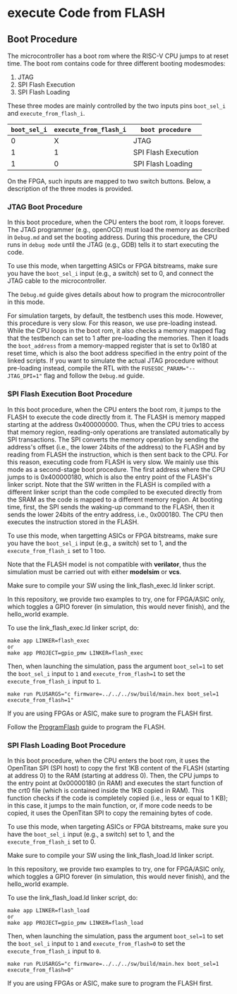 #  execute Code from FLASH

## Boot Procedure

The microcontroller has a boot rom where the RISC-V CPU jumps to
at reset time.
The boot rom contains code for three different booting modesmodes:

1. JTAG
2. SPI Flash Execution
3. SPI Flash Loading

These three modes are mainly controlled by the two inputs pins
`boot_sel_i` and `execute_from_flash_i`.

| `boot_sel_i` | `execute_from_flash_i` | `boot procedure`     |
| ------------ | ---------------------- | -------------------- |
| 0			       | X				              | JTAG                 |
| 1			       | 1				              | SPI Flash Execution  |
| 1			       | 0				              | SPI Flash Loading    |


On the FPGA, such inputs are mapped to two switch buttons.
Below, a description of the three modes is provided.

### JTAG Boot Procedure

In this boot procedure, when the CPU enters the boot rom,
it loops forever. The JTAG programmer (e.g., openOCD) must
load the memory as described in `Debug.md` and set the
booting address. During this procedure, the CPU runs
in `debug mode` until the JTAG (e.g., GDB) tells it to start
executing the code.

To use this mode, when targetting ASICs or FPGA bitstreams,
make sure you have the `boot_sel_i` input (e.g., a switch) set to 0,
and connect the JTAG cable to the microcontroller.

The `Debug.md` guide gives details about how to program the microcontroller
in this mode.

For simulation targets, by default, the testbench uses this mode.
However, this procedure is very slow. For this reason, we use pre-loading instead.
While the CPU loops in the boot rom, it also checks a memory mapped flag that
the testbench can set to 1 after pre-loading the memories.
Then it loads the `boot_address` from a memory-mapped register that is set to
0x180 at reset time, which is also the boot address specified in the entry point of the
linked scripts.
If you want to simulate the actual JTAG procedure without pre-loading instead,
compile the RTL with the `FUSESOC_PARAM="--JTAG_DPI=1"` flag and follow the `Debug.md` guide.

### SPI Flash Execution Boot Procedure

In this boot procedure, when the CPU enters the boot rom,
it jumps to the FLASH to execute the code directly from it.
The FLASH is memory mapped starting at the address 0x400000000.
Thus, when the CPU tries to access that memory region, reading-only
operations are translated automatically by SPI transactions.
The SPI converts the memory operation by sending the
address's offset (i.e., the lower 24bits of the address) to the FLASH
and by reading from FLASH the instruction, which is then sent back to the CPU.
For this reason, executing code from FLASH is very slow.
We mainly use this mode as a second-stage boot procedure.
The first address where the CPU jumps to is 0x400000180,
which is also the entry point of the FLASH's linker script.
Note that the SW written in the FLASH is compiled with a different
linker script than the code compiled to be executed directly from the SRAM
as the code is mapped to a different memory region.
At booting time, first, the SPI sends the waking-up command to the FLASH,
then it sends the lower 24bits of the entry address, i.e., 0x000180.
The CPU then executes the instruction stored in the FLASH.

To use this mode, when targetting ASICs or FPGA bitstreams,
make sure you have the `boot_sel_i` input (e.g., a switch) set to 1,
and the `execute_from_flash_i` set to 1 too.

Note that the FLASH model is not compatible with **verilator**,
thus the simulation must be carried out with either **modelsim** or **vcs**.

Make sure to compile your SW using the link_flash_exec.ld linker script.

In this repository, we provide two examples to try, one for FPGA/ASIC
only, which toggles a GPIO forever (in simulation, this would never finish),
and the hello_world example.

To use the link_flash_exec.ld linker script, do:

```
make app LINKER=flash_exec
or
make app PROJECT=gpio_pmw LINKER=flash_exec
```
Then, when launching the simulation, pass the argument `boot_sel=1`
to set the `boot_sel_i` input to `1` and `execute_from_flash=1` to set the
`execute_from_flash_i` input to `1`.

```
make run PLUSARGS="c firmware=../../../sw/build/main.hex boot_sel=1 execute_from_flash=1"
```

If you are using FPGAs or ASIC, make sure to program the FLASH first.

Follow the [ProgramFlash](./ProgramFlash.md) guide to program the FLASH.


### SPI Flash Loading Boot Procedure

In this boot procedure, when the CPU enters the boot rom, it uses the OpenTitan SPI (SPI host) to copy the first 1KB content of the FLASH (starting at address 0) to the RAM (starting at address 0). Then, the CPU jumps to the entry point at 0x00000180 (in RAM) and executes the start function of the crt0 file (which is contained inside the 1KB copied in RAM). This function checks if the code is completely copied (i.e., less or equal to 1 KB); in this case, it jumps to the main function, or, if more code needs to be copied, it uses the OpenTitan SPI to copy the remaining bytes of code.

To use this mode, when targeting ASICs or FPGA bitstreams,
make sure you have the `boot_sel_i` input (e.g., a switch) set to 1,
and the `execute_from_flash_i` set to 0.

Make sure to compile your SW using the link_flash_load.ld linker script.

In this repository, we provide two examples to try, one for FPGA/ASIC
only, which toggles a GPIO forever (in simulation, this would never finish),
and the hello_world example.

To use the link_flash_load.ld linker script, do:

```
make app LINKER=flash_load
or
make app PROJECT=gpio_pmw LINKER=flash_load
```
Then, when launching the simulation, pass the argument `boot_sel=1`
to set the `boot_sel_i` input to `1` and `execute_from_flash=0` to set the
`execute_from_flash_i` input to `0`.

```
make run PLUSARGS="c firmware=../../../sw/build/main.hex boot_sel=1 execute_from_flash=0"
```

If you are using FPGAs or ASIC, make sure to program the FLASH first.
